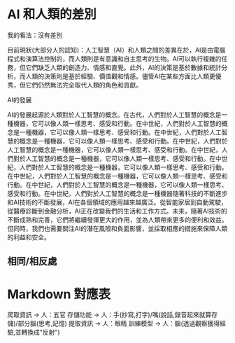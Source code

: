 # AI 和人類的差別

我的看法：沒有差別

目前現狀(大部分人的認知)：人工智慧（AI）和人類之間的差異在於，AI是由電腦程式和演算法控制的，而人類則是有意識和自主思考的生物。AI可以執行複雜的任務，但它們缺乏人類的創造力、情感和直覺。此外，AI的決策是基於數據和統計分析，而人類的決策則是基於經驗、價值觀和情感。儘管AI在某些方面比人類更優秀，但它們仍然無法完全取代人類的角色和貢獻。

AI的發展

AI的發展起源於人類對於人工智慧的概念。在古代，人們對於人工智慧的概念是一種機器，它可以像人類一樣思考、感受和行動。在中世紀，人們對於人工智慧的概念是一種機器，它可以像人類一樣思考、感受和行動。在中世紀，人們對於人工智慧的概念是一種機器，它可以像人類一樣思考、感受和行動。在中世紀，人們對於人工智慧的概念是一種機器，它可以像人類一樣思考、感受和行動。在中世紀，人們對於人工智慧的概念是一種機器，它可以像人類一樣思考、感受和行動。在中世紀，人們對於人工智慧的概念是一種機器，它可以像人類一樣思考、感受和行動。在中世紀，人們對於人工智慧的概念是一種機器，它可以像人類一樣思考、感受和行動。在中世紀，人們對於人工智慧的概念是一種機器，它可以像人類一樣思考、感受和行動。在中世紀，人們對於人工智慧的概念是一種機器隨著科技的不斷進步和AI技術的不斷發展，AI在各個領域的應用越來越廣泛。從智能家居到自動駕駛，從醫療診斷到金融分析，AI正在改變我們的生活和工作方式。未來，隨著AI技術的不斷成熟和完善，它們將繼續發揮更大的作用，並為人類帶來更多的便利和效益。但同時，我們也需要關注AI的潛在風險和負面影響，並採取相應的措施來保障人類的利益和安全。

## 相同/相反處

# Markdown 對應表

爬取資訊 -> 人：五官
存儲功能 -> 人：手(抄寫,打字)/嘴(說話,錄音起來就算存儲)/部分腦(思考,記憶)
提取資訊 -> 人：眼睛
訓練模型 -> 人：腦(透過觀察獲得經驗,並轉換成"反射")
